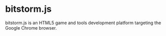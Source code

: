 bitstorm.js
===========

bitstorm.js is an HTML5 game and tools development platform targeting the Google Chrome browser.